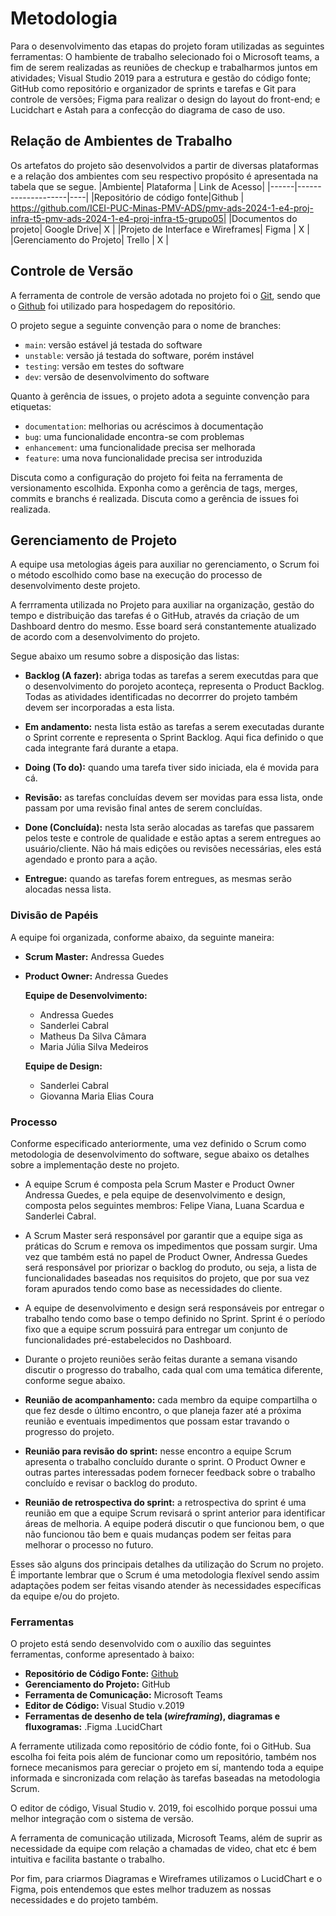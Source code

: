 
# Metodologia
  Para o desenvolvimento das etapas do projeto foram utilizadas as seguintes ferramentas: O hambiente de trabalho selecionado foi o Microsoft teams, a fim de serem realizadas as reuniões de checkup e trabalharmos juntos em atividades; Visual Studio 2019 para a estrutura e gestão do código fonte; GitHub como repositório e organizador de sprints e tarefas e Git para controle de versões; Figma para realizar o design do layout do front-end; e Lucidchart e Astah para a confecção do diagrama de caso de uso.
  
## Relação de Ambientes de Trabalho
 Os artefatos do projeto são desenvolvidos a partir de diversas plataformas e a relação dos ambientes com seu respectivo propósito é apresentada na tabela que se segue.
|Ambiente| Plataforma  | Link de Acesso|
|------|--------------------|----|
|Repositório de código fonte|Github | https://github.com/ICEI-PUC-Minas-PMV-ADS/pmv-ads-2024-1-e4-proj-infra-t5-pmv-ads-2024-1-e4-proj-infra-t5-grupo05| 
|Documentos do projeto| Google Drive| X |
|Projeto de Interface e Wireframes| Figma | X |
|Gerenciamento do Projeto| Trello | X |

## Controle de Versão

A ferramenta de controle de versão adotada no projeto foi o
[Git](https://git-scm.com/), sendo que o [Github](https://github.com)
foi utilizado para hospedagem do repositório.

O projeto segue a seguinte convenção para o nome de branches:

- `main`: versão estável já testada do software
- `unstable`: versão já testada do software, porém instável
- `testing`: versão em testes do software
- `dev`: versão de desenvolvimento do software

Quanto à gerência de issues, o projeto adota a seguinte convenção para
etiquetas:

- `documentation`: melhorias ou acréscimos à documentação
- `bug`: uma funcionalidade encontra-se com problemas
- `enhancement`: uma funcionalidade precisa ser melhorada
- `feature`: uma nova funcionalidade precisa ser introduzida

Discuta como a configuração do projeto foi feita na ferramenta de versionamento escolhida. Exponha como a gerência de tags, merges, commits e branchs é realizada. Discuta como a gerência de issues foi realizada.

## Gerenciamento de Projeto
A equipe usa metologias ágeis para auxiliar no gerenciamento, o Scrum foi o método escolhido como base na execução do processo de desenvolvimento deste projeto.

A ferrramenta utilizada no Projeto para auxiliar na organização, gestão do tempo e distribuição das tarefas é o GitHub, através da criação de um Dashboard dentro do mesmo. Esse board será constantemente atualizado de acordo com a desenvolvimento do projeto.

Segue abaixo um resumo sobre a disposição das listas:

- **Backlog (A fazer):** abriga todas as tarefas a serem executdas para que o desenvolvimento do porojeto aconteça, representa o Product Backlog. Todas as atividades identificadas no decorrrer do projeto também devem ser incorporadas a esta lista.

- **Em andamento:** nesta lista estão as tarefas a serem executadas durante o Sprint corrente e representa o Sprint Backlog. Aqui fica definido o que cada integrante fará durante a etapa.

- **Doing (To do):** quando uma tarefa tiver sido iniciada, ela é movida para cá.

- **Revisão:** as tarefas concluídas devem ser movidas para essa lista, onde passam por uma revisão final antes de serem concluídas.

- **Done (Concluída):** nesta lsta serão alocadas as tarefas que passarem pelos teste e controle de qualidade e estão aptas a serem entregues ao usuário/cliente. Não há mais edições ou revisões necessárias, eles está agendado e pronto para a ação.

- **Entregue:** quando as tarefas forem entregues, as mesmas serão alocadas nessa lista.

### Divisão de Papéis

A equipe foi organizada, conforme abaixo, da seguinte maneira:

- **Scrum Master:** Andressa Guedes

- **Product Owner:** Andressa Guedes

  **Equipe de Desenvolvimento:**
  * Andressa Guedes
  * Sanderlei Cabral
  * Matheus Da Silva Câmara
  * Maria Júlia Silva Medeiros
                                 
  **Equipe de Design:**
  * Sanderlei Cabral
  * Giovanna Maria Elias Coura


### Processo

Conforme especificado anteriormente, uma vez definido o Scrum como metodologia de desenvolvimento do software, segue abaixo os detalhes sobre a implementação deste no projeto.

- A equipe Scrum é composta pela Scrum Master e Product Owner Andressa Guedes, e pela equipe de desenvolvimento e design, composta pelos seguintes membros: Felipe Viana, Luana Scardua e Sanderlei Cabral.

- A Scrum Master será responsável por garantir que a equipe siga as práticas do Scrum e remova os impedimentos que possam surgir. Uma vez que também está no papel  de Product Owner, Andressa Guedes será responsável por priorizar o backlog do produto, ou seja, a lista de funcionalidades baseadas nos requisitos do projeto, que por sua vez foram apurados tendo como base as necessidades do cliente.

- A equipe de desenvolvimento e design será responsáveis por entregar o trabalho tendo como base o tempo definido no Sprint. Sprint é o período fixo que a equipe scrum possuirá para entregar um conjunto de funcionalidades pré-estabelecidos no Dashboard.

- Durante o projeto reuniões serão feitas durante a semana visando discutir o progresso do trabalho, cada qual com uma temática diferente, conforme segue abaixo.

- **Reunião de acompanhamento:** cada membro da equipe compartilha o que fez desde o último encontro, o que planeja fazer até a próxima reunião e eventuais impedimentos que possam estar travando o progresso do projeto.
  
- **Reunião para revisão do sprint:** nesse encontro a equipe Scrum apresenta o trabalho concluído durante o sprint. O Product Owner e outras partes interessadas podem fornecer feedback sobre o trabalho concluído e revisar o backlog do produto.
  
- **Reunião de retrospectiva do sprint:** a retrospectiva do sprint é uma reunião em que a equipe Scrum revisará o sprint anterior para identificar áreas de melhoria. A equipe poderá discutir o que funcionou bem, o que não funcionou tão bem e quais mudanças podem ser feitas para melhorar o processo no futuro.

Esses são alguns dos principais detalhes da utilização do Scrum no projeto. É importante lembrar que o Scrum é uma metodologia flexível sendo assim adaptações podem ser feitas visando atender às necessidades específicas da equipe e/ou do projeto.


### Ferramentas

O projeto está sendo desenvolvido com o auxílio das seguintes ferramentas, conforme apresentado à baixo:

- **Repositório de Código Fonte:** [Github](https://github.com/ICEI-PUC-Minas-PMV-ADS/pmv-ads-2024-1-e4-proj-infra-t5-pmv-ads-2024-1-e4-proj-infra-t5-grupo05)
- **Gerenciamento do Projeto:** GitHub
- **Ferramenta de Comunicação:** Microsoft Teams
- **Editor de Código:** Visual Studio v.2019
- **Ferramentas de desenho de tela (_wireframing_), diagramas e fluxogramas:** .Figma .LucidChart

A ferramente utilizada como repositório de códio fonte, foi o GitHub. Sua escolha foi feita pois além de funcionar como um repositório, também nos fornece mecanismos para gereciar o projeto em sí, mantendo toda a equipe informada e sincronizada com relação às tarefas baseadas na metodologia Scrum. 

O editor de código, Visual Studio v. 2019, foi escolhido porque possui uma melhor integração com o sistema de versão. 

A ferramenta de comunicação utilizada, Microsoft Teams, além de suprir as necessidade da equipe com relação a chamadas de video, chat etc é bem intuitiva e facilita bastante o trabalho.

Por fim, para criarmos Diagramas e Wireframes utilizamos o LucidChart e o Figma, pois entendemos que estes melhor traduzem as nossas necessidades e do projeto também.

